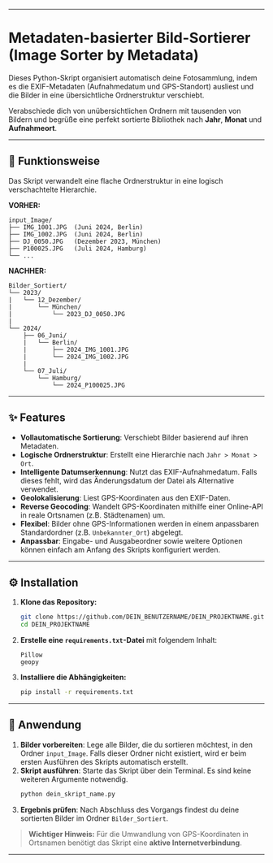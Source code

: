 -----

# Metadaten-basierter Bild-Sortierer (Image Sorter by Metadata)

Dieses Python-Skript organisiert automatisch deine Fotosammlung, indem es die EXIF-Metadaten (Aufnahmedatum und GPS-Standort) ausliest und die Bilder in eine übersichtliche Ordnerstruktur verschiebt.

Verabschiede dich von unübersichtlichen Ordnern mit tausenden von Bildern und begrüße eine perfekt sortierte Bibliothek nach **Jahr**, **Monat** und **Aufnahmeort**.

-----

## 📂 Funktionsweise

Das Skript verwandelt eine flache Ordnerstruktur in eine logisch verschachtelte Hierarchie.

**VORHER:**

```
input_Image/
├── IMG_1001.JPG  (Juni 2024, Berlin)
├── IMG_1002.JPG  (Juni 2024, Berlin)
├── DJ_0050.JPG   (Dezember 2023, München)
├── P100025.JPG   (Juli 2024, Hamburg)
└── ...
```

**NACHHER:**

```
Bilder_Sortiert/
└── 2023/
|   └── 12_Dezember/
|       └── München/
|           └── 2023_DJ_0050.JPG
|
└── 2024/
    ├── 06_Juni/
    |   └── Berlin/
    |       ├── 2024_IMG_1001.JPG
    |       └── 2024_IMG_1002.JPG
    |
    └── 07_Juli/
        └── Hamburg/
            └── 2024_P100025.JPG
```

-----

## ✨ Features

  * **Vollautomatische Sortierung**: Verschiebt Bilder basierend auf ihren Metadaten.
  * **Logische Ordnerstruktur**: Erstellt eine Hierarchie nach `Jahr > Monat > Ort`.
  * **Intelligente Datumserkennung**: Nutzt das EXIF-Aufnahmedatum. Falls dieses fehlt, wird das Änderungsdatum der Datei als Alternative verwendet.
  * **Geolokalisierung**: Liest GPS-Koordinaten aus den EXIF-Daten.
  * **Reverse Geocoding**: Wandelt GPS-Koordinaten mithilfe einer Online-API in reale Ortsnamen (z.B. Städtenamen) um.
  * **Flexibel**: Bilder ohne GPS-Informationen werden in einem anpassbaren Standardordner (z.B. `Unbekannter_Ort`) abgelegt.
  * **Anpassbar**: Eingabe- und Ausgabeordner sowie weitere Optionen können einfach am Anfang des Skripts konfiguriert werden.

-----

## ⚙️ Installation

1.  **Klone das Repository:**

    ```bash
    git clone https://github.com/DEIN_BENUTZERNAME/DEIN_PROJEKTNAME.git
    cd DEIN_PROJEKTNAME
    ```

2.  **Erstelle eine `requirements.txt`-Datei** mit folgendem Inhalt:

    ```
    Pillow
    geopy
    ```

3.  **Installiere die Abhängigkeiten:**

    ```bash
    pip install -r requirements.txt
    ```

-----

## 🚀 Anwendung

1.  **Bilder vorbereiten**: Lege alle Bilder, die du sortieren möchtest, in den Ordner `input_Image`. Falls dieser Ordner nicht existiert, wird er beim ersten Ausführen des Skripts automatisch erstellt.
2.  **Skript ausführen**: Starte das Skript über dein Terminal. Es sind keine weiteren Argumente notwendig.
    ```bash
    python dein_skript_name.py
    ```
3.  **Ergebnis prüfen**: Nach Abschluss des Vorgangs findest du deine sortierten Bilder im Ordner `Bilder_Sortiert`.

> **Wichtiger Hinweis:** Für die Umwandlung von GPS-Koordinaten in Ortsnamen benötigt das Skript eine **aktive Internetverbindung**.

-----
